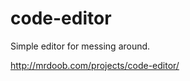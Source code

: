 code-editor
===========

Simple editor for messing around.

<http://mrdoob.com/projects/code-editor/>
